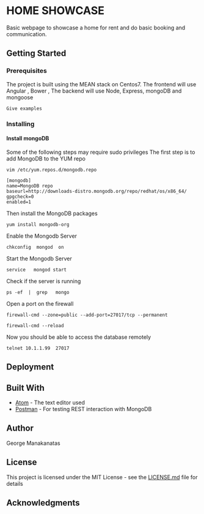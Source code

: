 # HOME SHOWCASE
Basic webpage to showcase a home for rent and do basic booking and communication.

## Getting Started

### Prerequisites

The project is built using the MEAN stack on Centos7.
The frontend will use Angular , Bower , 
The backend will use Node, Express, mongoDB and mongoose
```
Give examples
```
### Installing

#### Install mongoDB
Some of the following steps may require sudo privileges
The first step is to add MongoDB to the YUM repo
```
vim /etc/yum.repos.d/mongodb.repo
```
```
[mongodb]
name=MongoDB repo
baseurl=http://downloads-distro.mongodb.org/repo/redhat/os/x86_64/
gpgcheck=0
enabled=1
```
Then install the MongoDB packages
```
yum install mongodb-org
```
Enable the Mongodb Server
```
chkconfig  mongod  on
```
Start the Mongodb Server
```
service   mongod start
```
Check if the server is running
```
ps -ef  |  grep   mongo
```
Open a port on the firewall
```
firewall-cmd --zone=public --add-port=27017/tcp --permanent
```
```
firewall-cmd --reload
```
Now you should be able to access the database remotely
```
telnet 10.1.1.99  27017
```
## Deployment

## Built With
* [Atom](https://atom.io/) - The text editor used
* [Postman](https://www.getpostman.com/) - For testing REST interaction with MongoDB

## Author
George  Manakanatas

## License

This project is licensed under the MIT License - see the [LICENSE.md](LICENSE.md) file for details

## Acknowledgments

